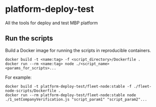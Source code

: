 # platform-deploy-test
All the tools for deploy and test MBP platform

## Run the scripts
Build a Docker image for running the scripts in reproducible containers.

```
docker build -t <name:tag> -f <script_directory>/Dockerfile .
docker run --rm <name:tag> node ./<script_name> <params_for_scripts>...
```

For example:
```
docker build -t platform-deploy-test/fleet-node:stable -f ./fleet-node-scripts/Dockerfile .
docker run --rm platform-deploy-test/fleet-node:stable node ./1_setCompanyVerification.js "script_param1" "script_param2"...
```